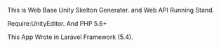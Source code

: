 This is Web Base Unity Skelton Generater.
and Web API Running Stand.

Require:UnityEditor. And PHP 5.6+


This App Wrote in Laravel Framework (5.4).


